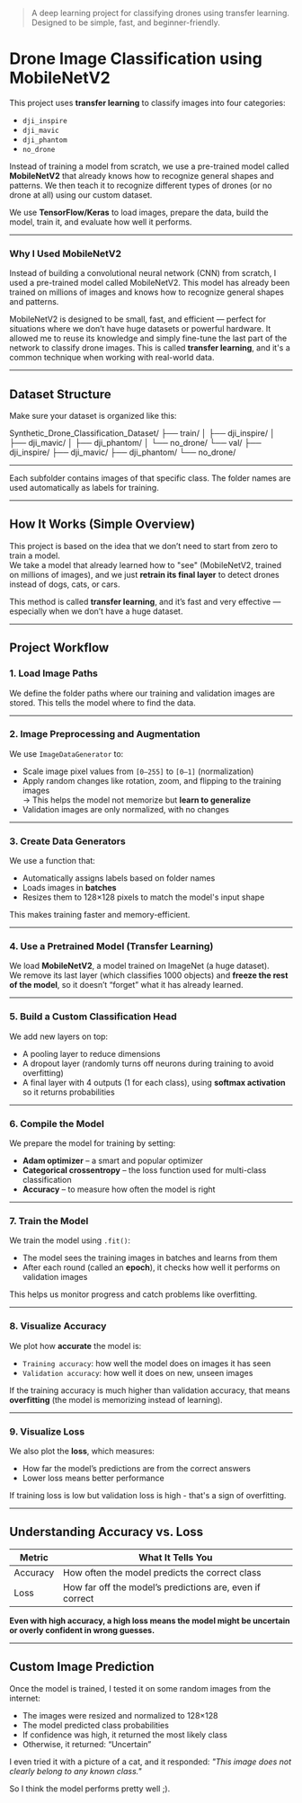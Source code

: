 > A deep learning project for classifying drones using transfer learning.  
> Designed to be simple, fast, and beginner-friendly.


# Drone Image Classification using MobileNetV2

This project uses **transfer learning** to classify images into four categories:
- `dji_inspire`
- `dji_mavic`
- `dji_phantom`
- `no_drone`

Instead of training a model from scratch, we use a pre-trained model called **MobileNetV2** that already knows how to recognize general shapes and patterns. We then teach it to recognize different types of drones (or no drone at all) using our custom dataset.

We use **TensorFlow/Keras** to load images, prepare the data, build the model, train it, and evaluate how well it performs.

---
### Why I Used MobileNetV2

Instead of building a convolutional neural network (CNN) from scratch, I used a pre-trained model called MobileNetV2. This model has already been trained on millions of images and knows how to recognize general shapes and patterns.

MobileNetV2 is designed to be small, fast, and efficient — perfect for situations where we don’t have huge datasets or powerful hardware. It allowed me to reuse its knowledge and simply fine-tune the last part of the network to classify drone images. This is called **transfer learning**, and it's a common technique when working with real-world data.

---

## Dataset Structure

Make sure your dataset is organized like this:

Synthetic_Drone_Classification_Dataset/ 
├── train/ │ 
            ├── dji_inspire/ │ 
            ├── dji_mavic/ │ 
            ├── dji_phantom/ │ 
            └── no_drone/ 
└── val/ 
            ├── dji_inspire/ 
            ├── dji_mavic/ 
            ├── dji_phantom/ 
            └── no_drone/



---


Each subfolder contains images of that specific class. The folder names are used automatically as labels for training.

---

##  How It Works (Simple Overview)

This project is based on the idea that we don’t need to start from zero to train a model.  
We take a model that already learned how to "see" (MobileNetV2, trained on millions of images), and we just **retrain its final layer** to detect drones instead of dogs, cats, or cars.

This method is called **transfer learning**, and it’s fast and very effective — especially when we don’t have a huge dataset.

---

##  Project Workflow

### 1. Load Image Paths

We define the folder paths where our training and validation images are stored. This tells the model where to find the data.

---

### 2. Image Preprocessing and Augmentation

We use `ImageDataGenerator` to:
- Scale image pixel values from `[0–255]` to `[0–1]` (normalization)
- Apply random changes like rotation, zoom, and flipping to the training images  
  -> This helps the model not memorize but **learn to generalize**
- Validation images are only normalized, with no changes

---

### 3. Create Data Generators

We use a function that:
- Automatically assigns labels based on folder names
- Loads images in **batches**
- Resizes them to 128×128 pixels to match the model's input shape

This makes training faster and memory-efficient.

---

### 4. Use a Pretrained Model (Transfer Learning)

We load **MobileNetV2**, a model trained on ImageNet (a huge dataset).  
We remove its last layer (which classifies 1000 objects) and **freeze the rest of the model**, so it doesn’t “forget” what it has already learned.

---

### 5. Build a Custom Classification Head

We add new layers on top:
- A pooling layer to reduce dimensions
- A dropout layer (randomly turns off neurons during training to avoid overfitting)
- A final layer with 4 outputs (1 for each class), using **softmax activation** so it returns probabilities

---

### 6. Compile the Model

We prepare the model for training by setting:
- **Adam optimizer** – a smart and popular optimizer
- **Categorical crossentropy** – the loss function used for multi-class classification
- **Accuracy** – to measure how often the model is right

---

### 7. Train the Model

We train the model using `.fit()`:
- The model sees the training images in batches and learns from them
- After each round (called an **epoch**), it checks how well it performs on validation images

This helps us monitor progress and catch problems like overfitting.

---

### 8. Visualize Accuracy

We plot how **accurate** the model is:
- `Training accuracy`: how well the model does on images it has seen
- `Validation accuracy`: how well it does on new, unseen images

If the training accuracy is much higher than validation accuracy, that means **overfitting** (the model is memorizing instead of learning).

---

### 9. Visualize Loss

We also plot the **loss**, which measures:
- How far the model’s predictions are from the correct answers
- Lower loss means better performance

If training loss is low but validation loss is high - that's a sign of overfitting.

---

##  Understanding Accuracy vs. Loss

| Metric   | What It Tells You                                 |
|----------|---------------------------------------------------|
| Accuracy | How often the model predicts the correct class    |
| Loss     | How far off the model’s predictions are, even if correct |

**Even with high accuracy, a high loss means the model might be uncertain or overly confident in wrong guesses.**

---

## Custom Image Prediction

Once the model is trained, I tested it on some random images from the internet:
- The images were resized and normalized to 128×128
- The model predicted class probabilities
- If confidence was high, it returned the most likely class
- Otherwise, it returned: “Uncertain”

I even tried it with a picture of a cat, and it responded:
*"This image does not clearly belong to any known class."*

So I think the model performs pretty well ;). 

